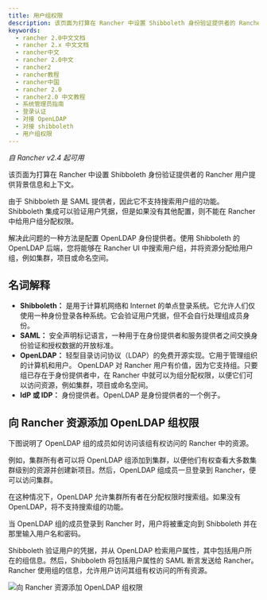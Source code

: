 ```yaml
---
title: 用户组权限
description: 该页面为打算在 Rancher 中设置 Shibboleth 身份验证提供者的 Rancher 用户提供背景信息和上下文。由于 Shibboleth 是 SAML 提供者，因此它不支持搜索用户组的功能。 Shibboleth 集成可以验证用户凭据，但是如果没有其他配置，则不能在 Rancher 中给用户组分配权限。解决此问题的一种方法是配置 OpenLDAP 身份提供者。使用 Shibboleth 的 OpenLDAP 后端，您将能够在 Rancher UI 中搜索用户组，并将资源分配给用户组，例如集群，项目或命名空间。
keywords:
  - rancher 2.0中文文档
  - rancher 2.x 中文文档
  - rancher中文
  - rancher 2.0中文
  - rancher2
  - rancher教程
  - rancher中国
  - rancher 2.0
  - rancher2.0 中文教程
  - 系统管理员指南
  - 登录认证
  - 对接 OpenLDAP
  - 对接 shibboleth
  - 用户组权限
---
```


_自 Rancher v2.4 起可用_

该页面为打算在 Rancher 中设置 Shibboleth 身份验证提供者的 Rancher 用户提供背景信息和上下文。

由于 Shibboleth 是 SAML 提供者，因此它不支持搜索用户组的功能。 Shibboleth 集成可以验证用户凭据，但是如果没有其他配置，则不能在 Rancher 中给用户组分配权限。

解决此问题的一种方法是配置 OpenLDAP 身份提供者。使用 Shibboleth 的 OpenLDAP 后端，您将能够在 Rancher UI 中搜索用户组，并将资源分配给用户组，例如集群，项目或命名空间。

## 名词解释

- **Shibboleth：** 是用于计算机网络和 Internet 的单点登录系统。它允许人们仅使用一种身份登录各种系统。它会验证用户凭据，但不会自行处理组成员身份。
- **SAML：** 安全声明标记语言，一种用于在身份提供者和服务提供者之间交换身份验证和授权数据的开放标准。
- **OpenLDAP：** 轻型目录访问协议（LDAP）的免费开源实现。它用于管理组织的计算机和用户。 OpenLDAP 对 Rancher 用户有价值，因为它支持组。只要组已存在于身份提供者中，在 Rancher 中就可以为组分配权限，以便它们可以访问资源，例如集群，项目或命名空间。
- **IdP 或 IDP：** 身份提供者。OpenLDAP 是身份提供者的一个例子。

## 向 Rancher 资源添加 OpenLDAP 组权限

下图说明了 OpenLDAP 组的成员如何访问该组有权访问的 Rancher 中的资源。

例如，集群所有者可以将 OpenLDAP 组添加到集群，以便他们有权查看大多数集群级别的资源并创建新项目。然后，OpenLDAP 组成员一旦登录到 Rancher，便可以访问集群。

在这种情况下，OpenLDAP 允许集群所有者在分配权限时搜索组。如果没有 OpenLDAP，将不支持搜索组的功能。

当 OpenLDAP 组的成员登录到 Rancher 时，用户将被重定向到 Shibboleth 并在那里输入用户名和密码。

Shibboleth 验证用户的凭据，并从 OpenLDAP 检索用户属性，其中包括用户所在的组信息。然后，Shibboleth 将包括用户属性的 SAML 断言发送给 Rancher。Rancher 使用组的信息，允许用户访问其组有权访问的所有资源。

![向 Rancher 资源添加 OpenLDAP 组权限](/img/rancher/shibboleth-with-openldap-groups.svg)
